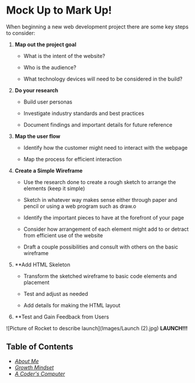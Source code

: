 # Mock Up to Mark Up!

When beginning a new web development project there are some key steps to consider:

 

1. **Map out the project goal**

    * What is the intent of the website?

    * Who is the audience?

    * What technology devices will need to be considered in the build?

   

2. **Do your research**

    * Build user personas

    * Investigate industry standards and best practices

    * Document findings and important details for future reference

   

3. **Map the user flow**

    * Identify how the customer might need to interact with the webpage

    * Map the process for efficient interaction

 

4. **Create a Simple Wireframe**

    * Use the research done to create a rough sketch to arrange the elements (keep it simple)

    * Sketch in whatever way makes sense either through paper and pencil or using a web program such as draw.o

    * Identify the important pieces to have at the forefront of your page

    * Consider how arrangement of each element might add to or detract from efficient use of the website

    * Draft a couple possibilities and consult with others on the basic wireframe

 

5. **Add HTML Skeleton

    * Transform the sketched wireframe to basic code elements and placement

    * Test and adjust as needed

    * Add details for making the HTML layout

 

6. **Test and Gain Feedback from Users

 

![Picture of Rocket to describe launch](Images/Launch (2).jpg)
**LAUNCH!!!**

## Table of Contents ##
* [*About Me*](README.md)
* [*Growth Mindset*](GrowthMindset.md)
* [*A Coder's Computer*](coders_computer.md)